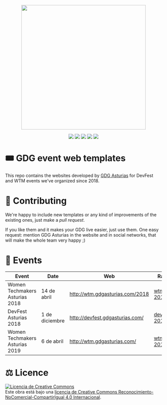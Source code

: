 <p align="center">
  <img src="./.github/logos/gdg-asturias.png"  width="400">
</p>
<p align="center">
  <a href="https://meetup.com/GDG-Asturias"><img src="https://img.shields.io/badge/meetup-link-red.svg"/></a>
  <a href="https://gdgasturias.com"><img src="https://img.shields.io/badge/web-link-green.svg"/></a>
  <a href="https://twitter.com/gdgasturias"><img src="https://img.shields.io/badge/twitter-link-9cf.svg"/></a>
  <a href="https://facebook.com/gdgasturias"><img src="https://img.shields.io/badge/facebook-link-blue.svg"/></a>
  <a href="https://instagram.com/gdgasturias"><img src="https://img.shields.io/badge/instagram-link-brown.svg"/></a>
</p>

# 🎟 GDG event web templates

This repo contains the websites developed by [GDG Asturias](https://www.meetup.com/es-ES/GDG-Asturias) for DevFest and WTM events we've organized since 2018.

# 🥳 Contributing

We're happy to include new templates or any kind of improvements of the existing ones, just make a _pull request_.

If you like them and it makes your GDG live easier, just use them. One easy request: mention GDG Asturias in the website and in social networks, that will make the whole team very happy ;)

# 📅 Events

| Event                         | Date          | Web                             | Rama                                                                        | Framework     |
| ------------------------------ | -------------- | ------------------------------- | --------------------------------------------------------------------------- | ------------- |
| Women Techmakers Asturias 2018 | 14 de abril    | http://wtm.gdgasturias.com/2018 | [wtm-2018](https://github.com/SantiMA10/Event-Keeper/tree/wtm-2018)         | Vue 2.5       |
| DevFest Asturias 2018          | 1 de diciembre | http://devfest.gdgasturias.com/ | [devfest-2018](https://github.com/SantiMA10/Event-Keeper/tree/devfest-2018) | VuePress 0.14 |
| Women Techmakers Asturias 2019 | 6 de abril     | http://wtm.gdgasturias.com/     | [wtm-2019](https://github.com/SantiMA10/Event-Keeper/tree/wtm-2019)         | NuxtJS 2.6    |

# ⚖️ Licence

<a rel="license" href="http://creativecommons.org/licenses/by-nc-sa/4.0/"><img alt="Licencia de Creative Commons" style="border-width:0" src="https://i.creativecommons.org/l/by-nc-sa/4.0/88x31.png" /></a><br />Este obra está bajo una <a rel="license" href="http://creativecommons.org/licenses/by-nc-sa/4.0/">licencia de Creative Commons Reconocimiento-NoComercial-CompartirIgual 4.0 Internacional</a>.
